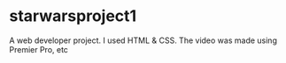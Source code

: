 # starwarsproject1
A web developer project. I used HTML &amp; CSS. The video was made using Premier Pro, etc
